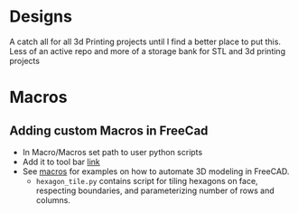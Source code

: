 # Designs

A catch all for all 3d Printing projects until I find a better place to put this. Less of an active repo and more of a storage bank for STL and 3d printing projects

# Macros
## Adding custom Macros in FreeCad
* In Macro/Macros set path to user python scripts
* Add it to tool bar [link](https://wiki.freecadweb.org/Customize_Toolbars)
* See [macros](Macros) for examples on how to automate 3D modeling in FreeCAD.
    * `hexagon_tile.py` contains script for tiling hexagons on face, respecting boundaries, and parameterizing number of rows and columns.